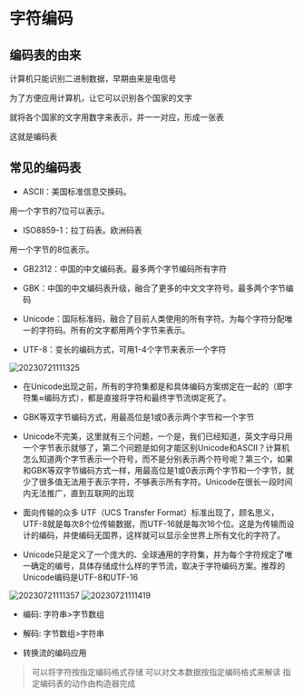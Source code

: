 # 字符编码

## 编码表的由来

计算机只能识别二进制数据，早期由来是电信号

为了方便应用计算机，让它可以识别各个国家的文字

就将各个国家的文字用数字来表示，并一一对应，形成一张表

这就是编码表

## 常见的编码表

- ASCII：美国标准信息交换码。

用一个字节的7位可以表示。

- ISO8859-1：拉丁码表。欧洲码表

用一个字节的8位表示。

- GB2312：中国的中文编码表。最多两个字节编码所有字符

- GBK：中国的中文编码表升级，融合了更多的中文文字符号。最多两个字节编码

- Unicode：国际标准码，融合了目前人类使用的所有字符。为每个字符分配唯一的字符码。所有的文字都用两个字节来表示。

- UTF-8：变长的编码方式，可用1-4个字节来表示一个字符

![20230721111325](https://twoapes.oss-cn-shenzhen.aliyuncs.com/image/20230721111325.png)

- 在Unicode出现之前，所有的字符集都是和具体编码方案绑定在一起的（即字符集≈编码方式），都是直接将字符和最终字节流绑定死了。

- GBK等双字节编码方式，用最高位是1或0表示两个字节和一个字节

- Unicode不完美，这里就有三个问题，一个是，我们已经知道，英文字母只用一个字节表示就够了，第二个问题是如何才能区别Unicode和ASCII？计算机怎么知道两个字节表示一个符号，而不是分别表示两个符号呢？第三个，如果和GBK等双字节编码方式一样，用最高位是1或0表示两个字节和一个字节，就少了很多值无法用于表示字符，不够表示所有字符。Unicode在很长一段时间内无法推广，直到互联网的出现

- 面向传输的众多 UTF（UCS Transfer Format）标准出现了，顾名思义，UTF-8就是每次8个位传输数据，而UTF-16就是每次16个位。这是为传输而设计的编码，并使编码无国界，这样就可以显示全世界上所有文化的字符了。

- Unicode只是定义了一个庞大的、全球通用的字符集，并为每个字符规定了唯一确定的编号，具体存储成什么样的字节流，取决于字符编码方案。推荐的Unicode编码是UTF-8和UTF-16

![20230721111357](https://twoapes.oss-cn-shenzhen.aliyuncs.com/image/20230721111357.png)
![20230721111419](https://twoapes.oss-cn-shenzhen.aliyuncs.com/image/20230721111419.png)

- 编码: 字符串>字节数组

- 解码: 字节数组>字符串

- 转换流的编码应用

> 可以将字符按指定编码格式存储
> 可以对文本数据按指定编码格式来解读
> 指定编码表的动作由构造器完成
